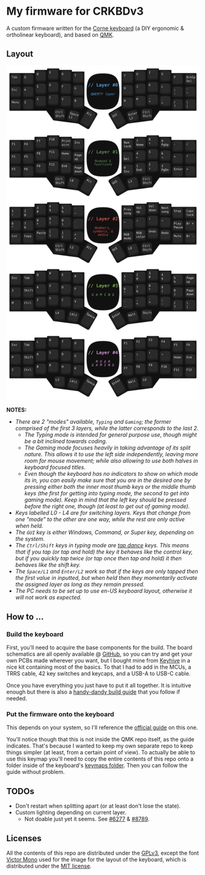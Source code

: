 # My firmware for CRKBDv3

A custom firmware written for the [Corne keyboard](https://github.com/foostan/crkbd/) (a DIY ergonomic & ortholinear
keyboard), and based on [QMK](https://github.com/qmk/qmk_firmware/).


## Layout

[![Keyboard layout per layer](./layout.svg)](./keymap.c)

**NOTES:**

 * *There are 2 "modes" available, `Typing` and `Gaming`; the former comprised of the first 3 layers, while the latter
    corresponds to the last 2.*
   * *The Typing mode is intended for general purpose use, though might be a bit inclined towards coding.*
   * *The Gaming mode focuses heavily in taking advantage of its split nature. This allows it to use the left side
      independently, leaving more room for mouse movement; while also allowing to use both halves in keyboard focused
      titles.*
   * *Even though the keyboard has no indicators to show on which mode its in, you can easily make sure that you are in
      the desired one by pressing either both the inner most thumb keys or the middle thumb keys (the first for getting
      into typing mode, the second to get into gaming mode). Keep in mind that the left key should be pressed before the
      right one, though (at least to get out of gaming mode).*
 * *Keys labelled L0 - L4 are for switching layers. Keys that change from one "mode" to the other are one way, while the
    rest are only active when held.*
 * *The `GUI` key is either Windows, Command, or Super key, depending on the system.*
 * *The `Ctrl/Shift` keys in typing mode are [tap dance](https://docs.qmk.fm/#/feature_tap_dance) keys. This means that
    if you tap (or tap and hold) the key it behaves like the control key, but if you quickly tap twice (or tap once then
    tap and hold) it then behaves like the shift key.*
 * *The `Space/L1` and `Enter/L2` work so that if the keys are only tapped then the first value in inputted, but when
    held then they momentarily activate the assigned layer as long as they remain pressed.*
* *The PC needs to be set up to use en-US keyboard layout, otherwise it will not work as expected.*


## How to ...

### Build the keyboard

First, you'll need to acquire the base components for the build. The board schematics are all openly available @
[GitHub](https://github.com/foostan/crkbd/), so you can try and get your own PCBs made wherever you want, but I bought
mine from [Keyhive](https://keyhive.xyz/corne) in a nice kit containing most of the basics. To that I had to add in the
MCUs, a TRRS cable, 42 key switches and keycaps, and a USB-A to USB-C cable.

Once you have everything you just have to put it all together. It is intuitive enough but there is also a
[handy-dandy build guide](https://github.com/foostan/crkbd/blob/master/corne-cherry/doc/v3/buildguide_en.md) that you
follow if needed.

### Put the firmware onto the keyboard

This depends on your system, so I'll reference the [official guide](https://docs.qmk.fm/#/newbs) on this one.

You'll notice though that this is not inside the QMK repo itself, as the guide indicates. That's because I wanted to
keep my own separate repo to keep things simpler (at least, from a certain point of view). To actually be able to use
this keymap you'll need to copy the entire contents of this repo onto a folder inside of the keyboard's
[keymaps folder](https://github.com/qmk/qmk_firmware/tree/master/keyboards/crkbd/keymaps/). Then you can follow the
guide without problem.


## TODOs

 * Don't restart when splitting apart (or at least don't lose the state).
 * Custom lighting depending on current layer.
   * Not doable just yet it seems. See [#6277](https://github.com/qmk/qmk_firmware/issues/6277) &
     [#8789](https://github.com/qmk/qmk_firmware/issues/8789).


## Licenses

All the contents of this repo are distributed under the [GPLv3](./LICENSE), except the font
[Victor Mono](https://rubjo.github.io/victor-mono/) used for the image for the layout of the keyboard, which is
distributed under the [MIT license](https://github.com/rubjo/victor-mono/blob/master/LICENSE).
